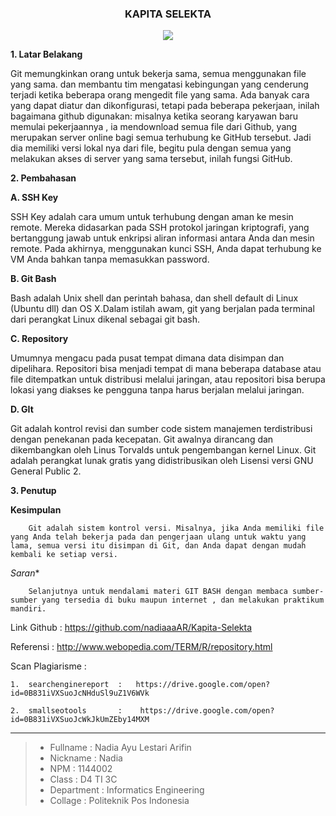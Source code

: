 <h3 align="center">KAPITA SELEKTA</h3>

<p align="center">
  <img src="https://github.com/Kapita-Selekta/blob/master/img/gwindows_logo.PNG">
</p>


**1. Latar Belakang**

Git memungkinkan orang untuk bekerja sama, semua menggunakan file yang sama. dan membantu tim mengatasi kebingungan yang cenderung terjadi ketika beberapa orang mengedit file yang sama. Ada banyak cara yang dapat diatur dan dikonfigurasi, tetapi pada beberapa pekerjaan, inilah bagaimana github digunakan: misalnya ketika seorang karyawan baru memulai pekerjaannya , ia mendownload semua file dari Github, yang merupakan server online bagi semua terhubung ke GitHub tersebut. Jadi dia memiliki versi lokal nya dari file, begitu pula dengan  semua yang melakukan akses di server yang sama tersebut, inilah fungsi GitHub.


**2. Pembahasan**

**A. SSH Key**

SSH Key adalah cara umum untuk terhubung dengan aman ke mesin remote. Mereka didasarkan pada SSH protokol jaringan kriptografi, yang bertanggung jawab untuk enkripsi aliran informasi antara Anda dan mesin remote. Pada akhirnya, menggunakan kunci SSH, Anda dapat terhubung ke VM Anda bahkan tanpa memasukkan password.


**B. Git Bash**

Bash adalah Unix shell dan perintah bahasa, dan shell default di Linux (Ubuntu dll) dan OS X.Dalam istilah awam, git yang berjalan pada terminal dari perangkat Linux dikenal sebagai git bash.


**C. Repository**

Umumnya mengacu pada pusat tempat dimana data disimpan dan dipelihara. Repositori bisa menjadi tempat di mana beberapa database atau file ditempatkan untuk distribusi melalui jaringan, atau repositori bisa berupa lokasi yang diakses ke pengguna tanpa harus berjalan melalui jaringan.	


**D. GIt**

Git adalah kontrol revisi dan sumber code sistem manajemen terdistribusi dengan penekanan pada kecepatan. Git awalnya dirancang dan dikembangkan oleh Linus Torvalds untuk pengembangan kernel Linux. Git adalah perangkat lunak gratis yang didistribusikan oleh Lisensi versi GNU General Public 2.

**3. Penutup**

   **Kesimpulan**

        Git adalah sistem kontrol versi. Misalnya, jika Anda memiliki file yang Anda telah bekerja pada dan pengerjaan ulang untuk waktu yang lama, semua versi itu disimpan di Git, dan Anda dapat dengan mudah kembali ke setiap versi.

   *Saran**

        Selanjutnya untuk mendalami materi GIT BASH dengan membaca sumber-sumber yang tersedia di buku maupun internet , dan melakukan praktikum mandiri.



  Link Github 	            :  https://github.com/nadiaaaAR/Kapita-Selekta  

  Referensi	                :	http://www.webopedia.com/TERM/R/repository.html 

  Scan Plagiarisme          :
   
    1.	searchenginereport  :   https://drive.google.com/open?id=0B831iVXSuoJcNHduSl9uZ1V6WVk 

    2.	smallseotools	    :    https://drive.google.com/open?id=0B831iVXSuoJcWkJkUmZEby14MXM 

-------

> - Fullname 				 : Nadia Ayu Lestari Arifin
> - Nickname 				 : Nadia
> - NPM		 				 : 1144002
> - Class	 				 : D4 TI 3C
> - Department  			 : Informatics Engineering
> - Collage					 : Politeknik Pos Indonesia



